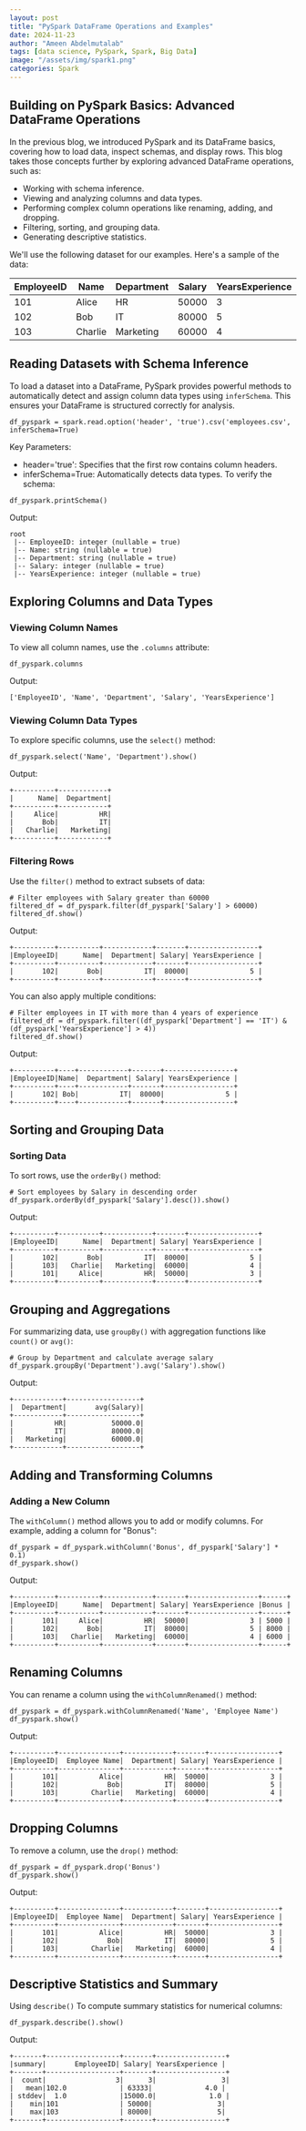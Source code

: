 ```yaml
---
layout: post
title: "PySpark DataFrame Operations and Examples"
date: 2024-11-23
author: "Ameen Abdelmutalab"
tags: [data science, PySpark, Spark, Big Data]
image: "/assets/img/spark1.png"
categories: Spark
---
```


## Building on PySpark Basics: Advanced DataFrame Operations

In the previous blog, we introduced PySpark and its DataFrame basics, covering how to load data, inspect schemas, and display rows. This blog takes those concepts further by exploring advanced DataFrame operations, such as:
- Working with schema inference.
- Viewing and analyzing columns and data types.
- Performing complex column operations like renaming, adding, and dropping.
- Filtering, sorting, and grouping data.
- Generating descriptive statistics.

We'll use the following dataset for our examples. Here's a sample of the data:

| EmployeeID | Name     | Department | Salary  | YearsExperience |
|------------|----------|------------|---------|-----------------|
| 101        | Alice    | HR         | 50000   | 3               |
| 102        | Bob      | IT         | 80000   | 5               |
| 103        | Charlie  | Marketing  | 60000   | 4               |



## Reading Datasets with Schema Inference

To load a dataset into a DataFrame, PySpark provides powerful methods to automatically detect and assign column data types using `inferSchema`. This ensures your DataFrame is structured correctly for analysis.

```
df_pyspark = spark.read.option('header', 'true').csv('employees.csv', inferSchema=True)
```

Key Parameters:

- header='true': Specifies that the first row contains column headers.
- inferSchema=True: Automatically detects data types.
To verify the schema:

```
df_pyspark.printSchema()
```

Output:

```
root
 |-- EmployeeID: integer (nullable = true)
 |-- Name: string (nullable = true)
 |-- Department: string (nullable = true)
 |-- Salary: integer (nullable = true)
 |-- YearsExperience: integer (nullable = true)
```
## Exploring Columns and Data Types
### Viewing Column Names

To view all column names, use the `.columns` attribute:

```
df_pyspark.columns
```
Output:

```
['EmployeeID', 'Name', 'Department', 'Salary', 'YearsExperience']
```

### Viewing Column Data Types

To explore specific columns, use the `select()` method:

```
df_pyspark.select('Name', 'Department').show()
```
Output:

```
+----------+------------+
|      Name|  Department|
+----------+------------+
|     Alice|          HR|
|       Bob|          IT|
|   Charlie|   Marketing|
+----------+------------+
```

### Filtering Rows
Use the `filter()` method to extract subsets of data:

```
# Filter employees with Salary greater than 60000
filtered_df = df_pyspark.filter(df_pyspark['Salary'] > 60000)
filtered_df.show()
```

Output:

```
+----------+----------+------------+-------+-----------------+
|EmployeeID|      Name|  Department| Salary| YearsExperience |
+----------+----------+------------+-------+-----------------+
|       102|       Bob|          IT|  80000|               5 |
+----------+----------+------------+-------+-----------------+
```

You can also apply multiple conditions:

```
# Filter employees in IT with more than 4 years of experience
filtered_df = df_pyspark.filter((df_pyspark['Department'] == 'IT') & (df_pyspark['YearsExperience'] > 4))
filtered_df.show()
```
Output:

```
+----------+----+------------+-------+-----------------+
|EmployeeID|Name|  Department| Salary| YearsExperience |
+----------+----+------------+-------+-----------------+
|       102| Bob|          IT|  80000|               5 |
+----------+----+------------+-------+-----------------+
```


## Sorting and Grouping Data
### Sorting Data
To sort rows, use the `orderBy()` method:

```
# Sort employees by Salary in descending order
df_pyspark.orderBy(df_pyspark['Salary'].desc()).show()
```
Output:

```
+----------+----------+------------+-------+-----------------+
|EmployeeID|      Name|  Department| Salary| YearsExperience |
+----------+----------+------------+-------+-----------------+
|       102|       Bob|          IT|  80000|               5 |
|       103|   Charlie|   Marketing|  60000|               4 |
|       101|     Alice|          HR|  50000|               3 |
+----------+----------+------------+-------+-----------------+
```
## Grouping and Aggregations
For summarizing data, use `groupBy()` with aggregation functions like `count()` or `avg()`:

```
# Group by Department and calculate average salary
df_pyspark.groupBy('Department').avg('Salary').show()
```

Output:

```
+------------+------------------+
|  Department|       avg(Salary)|
+------------+------------------+
|          HR|           50000.0|
|          IT|           80000.0|
|   Marketing|           60000.0|
+------------+------------------+
```

## Adding and Transforming Columns
### Adding a New Column
The `withColumn()` method allows you to add or modify columns. For example, adding a column for "Bonus":

```
df_pyspark = df_pyspark.withColumn('Bonus', df_pyspark['Salary'] * 0.1)
df_pyspark.show()
```
Output:

```
+----------+----------+------------+-------+-----------------+------+
|EmployeeID|      Name|  Department| Salary| YearsExperience |Bonus |
+----------+----------+------------+-------+-----------------+------+
|       101|     Alice|          HR|  50000|               3 | 5000 |
|       102|       Bob|          IT|  80000|               5 | 8000 |
|       103|   Charlie|   Marketing|  60000|               4 | 6000 |
+----------+----------+------------+-------+-----------------+------+
```
## Renaming Columns
You can rename a column using the `withColumnRenamed()` method:

```
df_pyspark = df_pyspark.withColumnRenamed('Name', 'Employee Name')
df_pyspark.show()
```
Output:

```
+----------+---------------+------------+-------+-----------------+
|EmployeeID|  Employee Name|  Department| Salary| YearsExperience |
+----------+---------------+------------+-------+-----------------+
|       101|          Alice|          HR|  50000|               3 |
|       102|            Bob|          IT|  80000|               5 |
|       103|        Charlie|   Marketing|  60000|               4 |
+----------+---------------+------------+-------+-----------------+
```
## Dropping Columns
To remove a column, use the `drop()` method:

```
df_pyspark = df_pyspark.drop('Bonus')
df_pyspark.show()
```
Output:

```
+----------+---------------+------------+-------+-----------------+
|EmployeeID|  Employee Name|  Department| Salary| YearsExperience |
+----------+---------------+------------+-------+-----------------+
|       101|          Alice|          HR|  50000|               3 |
|       102|            Bob|          IT|  80000|               5 |
|       103|        Charlie|   Marketing|  60000|               4 |
+----------+---------------+------------+-------+-----------------+
```
## Descriptive Statistics and Summary
Using `describe()`
To compute summary statistics for numerical columns:

```
df_pyspark.describe().show()
```
Output:

```
+-------+------------------+-------+-----------------+
|summary|       EmployeeID| Salary| YearsExperience |
+-------+------------------+-------+-----------------+
|  count|                 3|      3|                3|
|   mean|102.0             | 63333|             4.0 |
| stddev|  1.0             |15000.0|             1.0 |
|    min|101               | 50000|                3|
|    max|103               | 80000|                5|
+-------+------------------+-------+-----------------+
```
